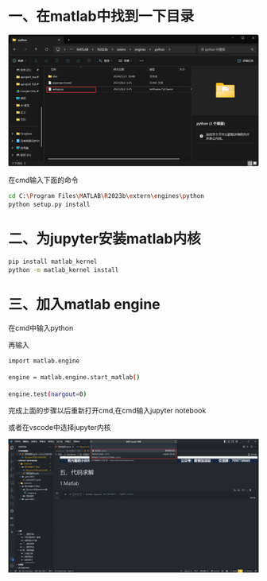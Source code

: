 # 一、在matlab中找到一下目录
![alt text](../../resources/数学建模学习笔记/给jupyter安装matlab内核/image.png)

在cmd输入下面的命令

```sh
cd C:\Program Files\MATLAB\R2023b\extern\engines\python
python setup.py install
```

# 二、为jupyter安装matlab内核

```sh
pip install matlab_kernel  
python -m matlab_kernel install
```

# 三、加入matlab engine

在cmd中输入python

再输入

```sh
import matlab.engine

engine = matlab.engine.start_matlab()

engine.test(nargout=0)

```

完成上面的步骤以后重新打开cmd,在cmd输入jupyter notebook

或者在vscode中选择jupyter内核

![alt text](<../../resources/数学建模学习笔记/给jupyter安装matlab内核/image copy.png>)
